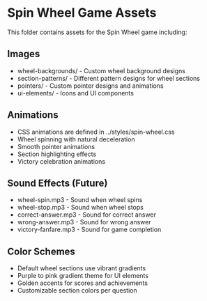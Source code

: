 
# Spin Wheel Game Assets

This folder contains assets for the Spin Wheel game including:

## Images
- wheel-backgrounds/ - Custom wheel background designs
- section-patterns/ - Different pattern designs for wheel sections
- pointers/ - Custom pointer designs and animations
- ui-elements/ - Icons and UI components

## Animations
- CSS animations are defined in ../styles/spin-wheel.css
- Wheel spinning with natural deceleration
- Smooth pointer animations
- Section highlighting effects
- Victory celebration animations

## Sound Effects (Future)
- wheel-spin.mp3 - Sound when wheel spins
- wheel-stop.mp3 - Sound when wheel stops
- correct-answer.mp3 - Sound for correct answer
- wrong-answer.mp3 - Sound for wrong answer
- victory-fanfare.mp3 - Sound for game completion

## Color Schemes
- Default wheel sections use vibrant gradients
- Purple to pink gradient theme for UI elements
- Golden accents for scores and achievements
- Customizable section colors per question
